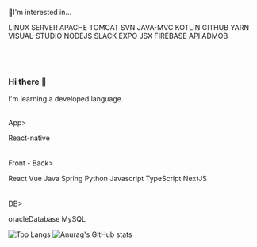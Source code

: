 
🔭I'm interested in...

LINUX SERVER APACHE TOMCAT SVN JAVA-MVC KOTLIN GITHUB YARN VISUAL-STUDIO NODEJS SLACK EXPO JSX FIREBASE API ADMOB
<br><br><br><br>
### Hi there 👋

I'm learning a developed language.

<br>
App>

React-native
<br><br><br>
Front - Back>

React Vue Java Spring Python Javascript TypeScript NextJS
<br><br><br>
DB>

oracleDatabase MySQL

![Top Langs](https://github-readme-stats.vercel.app/api/top-langs/?username=myungke414&layout=compact&theme=shades-of-purple)
![Anurag's GitHub stats](https://github-readme-stats.vercel.app/api?username=myungke414&show_icons=true&theme=buefy)



<!--
**myungke414/myungke414** is a ✨ _special_ ✨ repository because its `README.md` (this file) appears on your GitHub profile.

Here are some ideas to get you started:

- 🔭 I’m currently working on ...
- 🌱 I’m currently learning ...
- 👯 I’m looking to collaborate on ...
- 🤔 I’m looking for help with ...
- 💬 Ask me about ...
- 📫 How to reach me: ...
- 😄 Pronouns: ...
- ⚡ Fun fact: ...
-->
